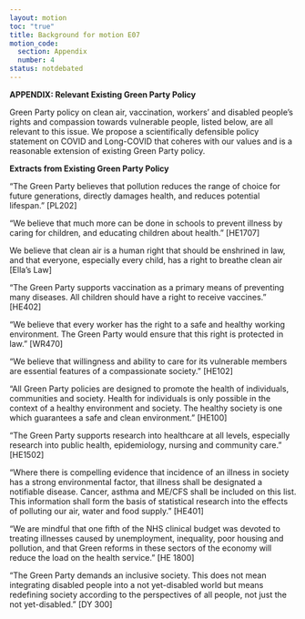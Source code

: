 ```yaml
---
layout: motion
toc: "true"
title: Background for motion E07
motion_code:
  section: Appendix
  number: 4
status: notdebated
---
```

**APPENDIX: Relevant Existing Green Party Policy**

Green Party policy on clean air, vaccination, workers’ and disabled people’s rights and compassion towards vulnerable people, listed below, are all relevant to this issue. We propose a scientifically defensible policy statement on COVID and Long-COVID that coheres with our values and is a reasonable extension of existing Green Party policy.

**Extracts from Existing Green Party Policy**

“The Green Party believes that pollution reduces the range of choice for future generations, directly damages health, and reduces potential lifespan.” \[PL202]

“We believe that much more can be done in schools to prevent illness by caring for children, and educating children about health.” \[HE1707]

We believe that clean air is a human right that should be enshrined in law, and that everyone, especially every child, has a right to breathe clean air \[Ella’s Law]

“The Green Party supports vaccination as a primary means of preventing many diseases. All children should have a right to receive vaccines.” \[HE402]

“We believe that every worker has the right to a safe and healthy working environment. The Green Party would ensure that this right is protected in law.” \[WR470]

“We believe that willingness and ability to care for its vulnerable members are essential features of a compassionate society.” \[HE102]

“All Green Party policies are designed to promote the health of individuals, communities and society. Health for individuals is only possible in the context of a healthy environment and society. The healthy society is one which guarantees a safe and clean environment.” \[HE100]

“The Green Party supports research into healthcare at all levels, especially research into public health, epidemiology, nursing and community care.” \[HE1502]

“Where there is compelling evidence that incidence of an illness in society has a strong environmental factor, that illness shall be designated a notifiable disease. Cancer, asthma and ME/CFS shall be included on this list. This information shall form the basis of statistical research into the effects of polluting our air, water and food supply.” \[HE401]

“We are mindful that one fifth of the NHS clinical budget was devoted to treating illnesses caused by unemployment, inequality, poor housing and pollution, and that Green reforms in these sectors of the economy will reduce the load on the health service.” \[HE 1800]

“The Green Party demands an inclusive society. This does not mean integrating disabled people into a not yet-disabled world but means redefining society according to the perspectives of all people, not just the not yet-disabled.” \[DY 300]